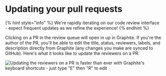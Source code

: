 # Updating your pull requests

{% hint style="info" %}
We're rapidly iterating on our code review interface - expect frequent updates as we refine the experience!
{% endhint %}

Clicking on a PR in the review queue will open in up in Graphite.  If you're the author of the PR, you'll be able to edit the title, status, reviewers, labels, and description directly from Graphite (any changes you make are synced to GitHub).  Here's what it looks like to update the reviewers on a PR:

![Updating the reviewers on a PR is faster than ever with Graphite's keyboard shortcuts - just type "E" then "R" to edit](../../.gitbook/assets/reviewer\_dropdown\_updates.gif)
